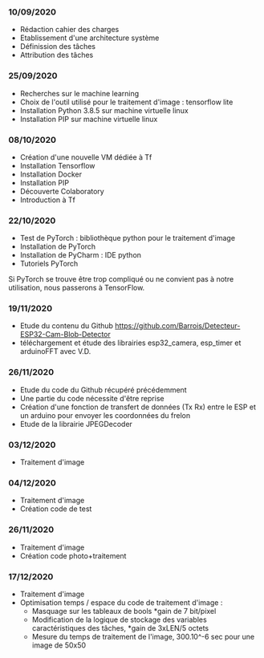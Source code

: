 ### 10/09/2020
- Rédaction cahier des charges
- Etablissement d'une architecture système
- Définission des tâches
- Attribution des tâches

### 25/09/2020
- Recherches sur le machine learning
- Choix de l'outil utilisé pour le traitement d'image : tensorflow lite
- Installation Python 3.8.5 sur machine virtuelle linux
- Installation PIP sur machine virtuelle linux

### 08/10/2020
- Création d'une nouvelle VM dédiée à Tf
- Installation Tensorflow
- Installation Docker
- Installation PIP
- Découverte Colaboratory
- Introduction à Tf

### 22/10/2020
- Test de PyTorch : bibliothèque python pour le traitement d'image
- Installation de PyTorch
- Installation de PyCharm : IDE python
- Tutoriels PyTorch

Si PyTorch se trouve être trop compliqué ou ne convient pas à notre utilisation, nous passerons à TensorFlow.

### 19/11/2020
- Etude du contenu du Github https://github.com/Barrois/Detecteur-ESP32-Cam-Blob-Detector
- téléchargement et étude des librairies esp32_camera, esp_timer et arduinoFFT avec V.D. 

### 26/11/2020
- Etude du code du Github récupéré précédemment
- Une partie du code nécessite d'être reprise
- Création d'une fonction de transfert de données (Tx Rx) entre le ESP et un arduino pour envoyer les coordonnées du frelon
- Etude de la librairie JPEGDecoder

### 03/12/2020
- Traitement d'image

### 04/12/2020
- Traitement d'image
- Création code de test

### 26/11/2020
- Traitement d'image
- Création code photo+traitement

### 17/12/2020
- Traitement d'image
- Optimisation temps / espace du code de traitement d'image :
    - Masquage sur les tableaux de bools *gain de 7 bit/pixel
    - Modification de la logique de stockage des variables caractéristiques des tâches, *gain de 3xLEN/5 octets
    - Mesure du temps de traitement de l'image, 300.10^-6 sec pour une image de 50x50

